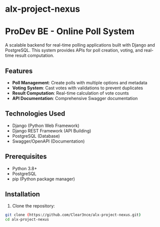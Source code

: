 # alx-project-nexus


# ProDev BE - Online Poll System

A scalable backend for real-time polling applications built with Django and PostgreSQL. This system provides APIs for poll creation, voting, and real-time result computation.

## Features

- **Poll Management**: Create polls with multiple options and metadata
- **Voting System**: Cast votes with validations to prevent duplicates
- **Result Computation**: Real-time calculation of vote counts
- **API Documentation**: Comprehensive Swagger documentation

## Technologies Used

- Django (Python Web Framework)
- Django REST Framework (API Building)
- PostgreSQL (Database)
- Swagger/OpenAPI (Documentation)

## Prerequisites

- Python 3.8+
- PostgreSQL
- pip (Python package manager)

## Installation

1. Clone the repository:
```bash
git clone (https://github.com/Clear3nce/alx-project-nexus.git)
cd alx-project-nexus
